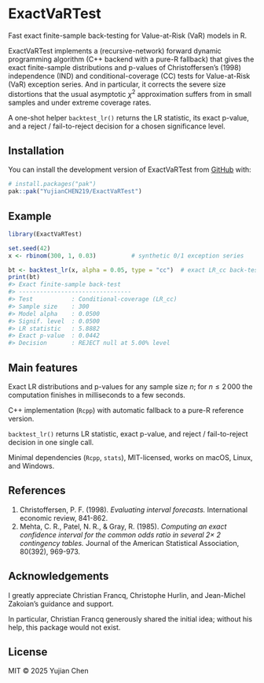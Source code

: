 
<!-- README.md is generated from README.Rmd. Please edit that file -->

# ExactVaRTest

Fast exact finite-sample back-testing for Value-at-Risk (VaR) models in
R.

<!-- badges: start -->
<!-- badges: end -->

ExactVaRTest implements a (recursive-network) forward dynamic
programming algorithm (C++ backend with a pure-R fallback) that gives
the exact finite-sample distributions and p-values of Christoffersen’s
(1998) independence (IND) and conditional-coverage (CC) tests for
Value-at-Risk (VaR) exception series. And in particular, it corrects the
severe size distortions that the usual asymptotic $\chi^2$ approximation
suffers from in small samples and under extreme coverage rates.

A one-shot helper `backtest_lr()` returns the LR statistic, its exact
p-value, and a reject / fail-to-reject decision for a chosen
significance level.

## Installation

You can install the development version of ExactVaRTest from
[GitHub](https://github.com/) with:

``` r
# install.packages("pak")
pak::pak("YujianCHEN219/ExactVaRTest")
```

## Example

``` r
library(ExactVaRTest)

set.seed(42)
x <- rbinom(300, 1, 0.03)          # synthetic 0/1 exception series

bt <- backtest_lr(x, alpha = 0.05, type = "cc")  # exact LR_cc back-test
print(bt)
#> Exact finite-sample back-test
#> --------------------------------
#> Test           : Conditional-coverage (LR_cc)
#> Sample size    : 300
#> Model alpha    : 0.0500
#> Signif. level  : 0.0500
#> LR statistic   : 5.8882
#> Exact p-value  : 0.0442
#> Decision       : REJECT null at 5.00% level
```

## Main features

Exact LR distributions and p-values for any sample size $n$; for
$n \le 2\,000$ the computation finishes in milliseconds to a few
seconds.

C++ implementation (`Rcpp`) with automatic fallback to a pure-R
reference version.

`backtest_lr()` returns LR statistic, exact p-value, and reject /
fail-to-reject decision in one single call.

Minimal dependencies (`Rcpp`, `stats`), MIT-licensed, works on macOS,
Linux, and Windows.

## References

1.  Christoffersen, P. F. (1998). *Evaluating interval forecasts.*
    International economic review, 841-862.
2.  Mehta, C. R., Patel, N. R., & Gray, R. (1985). *Computing an exact
    confidence interval for the common odds ratio in several 2× 2
    contingency tables.* Journal of the American Statistical
    Association, 80(392), 969-973.

## Acknowledgements

I greatly appreciate Christian Francq, Christophe Hurlin, and
Jean-Michel Zakoian’s guidance and support.

In particular, Christian Francq generously shared the initial idea;
without his help, this package would not exist.

## License

MIT © 2025 Yujian Chen
